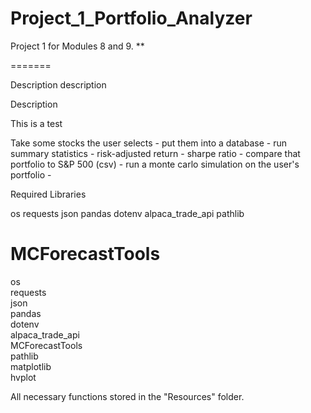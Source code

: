 # Project_1_Portfolio_Analyzer
Project 1 for Modules 8 and 9.
**

=======

Description
description

Description

This is a test

Take some stocks the user selects - 
put them into a database - 
run summary statistics - 
risk-adjusted return - 
sharpe ratio - 
compare that portfolio to S&P 500 (csv) -
run a monte carlo simulation on the user's portfolio - 



Required Libraries



os
requests
json
pandas
dotenv
alpaca_trade_api
pathlib

MCForecastTools
=======
os  
requests  
json  
pandas  
dotenv  
alpaca_trade_api  
MCForecastTools  
pathlib  
matplotlib  
hvplot



All necessary functions stored in the "Resources" folder.

